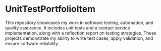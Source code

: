 # UnitTestPortfolioItem
This repository showcases my work in software testing, automation, and quality assurance. It includes unit tests and a contact service implementation, along with a reflection report on testing strategies. These projects demonstrate my ability to write test cases, apply validation, and ensure software reliability.
